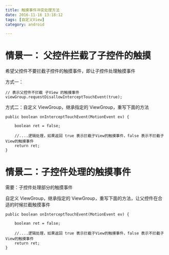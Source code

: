 ```yaml
---
title: 触摸事件冲突处理方法
date: 2016-11-16 13:18:12
tags: [自定义View]
category: android

---
```



# 情景一： 父控件拦截了子控件的触摸

希望父控件不要拦截子控件的触摸事件，即让子控件处理触摸事件

方式一：

    // 表示父控件不拦截 子View 的触摸事件
    viewGroup.requestDisallowInterceptTouchEvent(true);

方式二：自定义 ViewGroup，继承指定的 ViewGroup，重写下面的方法

    public boolean onInterceptTouchEvent(MotionEvent ev) {

        boolean ret = false;

        //....逻辑处理，如果返回 true 表示拦截子View的触摸事件，false 表示不拦截子View的触摸事件
        return ret;
    }

# 情景二：子控件处理的触摸事件

需要：子控件处理部分的触摸事件

自定义 ViewGroup，继承指定的 ViewGroup，重写下面的方法，让父控件在合适的时候拦截触摸事件

    public boolean onInterceptTouchEvent(MotionEvent ev) {

        boolean ret = false;

        //....逻辑处理，如果返回 true 表示拦截子View的触摸事件，false 表示不拦截子View的触摸事件
        return ret;
    }
